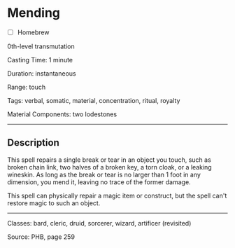 # Mending

- [ ] Homebrew

0th-level transmutation

Casting Time: 1 minute

Duration: instantaneous

Range: touch

Tags: verbal, somatic, material, concentration, ritual, royalty

Material Components: two lodestones

---

## Description
This spell repairs a single break or tear in an object you touch, such as broken chain link, two halves of a broken key, a torn cloak, or a leaking wineskin. As long as the break or tear is no larger than 1 foot in any dimension, you mend it, leaving no trace of the former damage.

This spell can physically repair a magic item or construct, but the spell can't restore magic to such an object.

---

Classes: bard, cleric, druid, sorcerer, wizard, artificer (revisited)

Source: PHB, page 259
